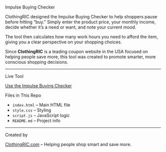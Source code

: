 Impulse Buying Checker

ClothingRIC designed the Impulse Buying Checker to help shoppers pause before hitting “buy.” Simply enter the product price, your monthly income, decide whether it’s a need or want, and note your current mood.

The tool then calculates how many work hours you need to afford the item, giving you a clear perspective on your shopping choices.

Since **ClothingRIC** is a leading coupon website in the USA focused on helping people save more, this tool was created to promote smarter, more conscious shopping decisions.

---

Live Tool

 [Use the Impulse Buying Checker](https://albionjohn.github.io/impulse-buying-checker)

Files in This Repo

- `index.html` – Main HTML file  
- `style.css` – Styling  
- `script.js` – JavaScript logic  
- `README.md` – Project info

---

Created by

[ClothingRIC.com](https://www.clothingric.com) – Helping people shop smart and save more.
